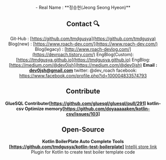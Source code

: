 <div align='center'>
- Real Name : **정승현(Jeong Seong Hyeon)**
  
## Contact 🔍

Git-Hub : [https://github.com/tmdgusya](https://github.com/tmdgusya)
Blog(new) : [https://www.roach-dev.com/](https://www.roach-dev.com/)
Blog(legacy) : [http://www.roach-devlog.com/](https://devroach.tistory.com/)
EngBlog(Custom): [https://tmdgusya.github.io](https://tmdgusya.github.io)
EngBlog: [https://medium.com/@dev0jsh](https://medium.com/@dev0jsh)
**Email :** **dev0jsh@gmail.com**
twitter: @dev_roach
facebook: https://www.facebook.com/profile.php?id=100004833574793

## Contribute

**GlueSQL Contributer[https://github.com/gluesql/gluesql/pull/291]**
**kotlin-csv Optimize memory[https://github.com/doyaaaaaken/kotlin-csv/issues/103]**

## Open-Source

**Kotlin BoilerPlate Auto Complete Tools [https://github.com/tmdgusya/kotlin-test-boilerplate]**
[Intellij store link](https://plugins.jetbrains.com/plugin/19868-kotest-boilerplate)
Plugin for Kotlin to create test boiler template code
  
</div>

<!--
**tmdgusya/tmdgusya** is a ✨ _special_ ✨ repository because its `README.md` (this file) appears on your GitHub profile.

